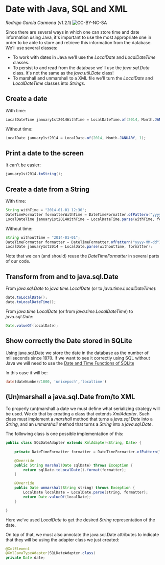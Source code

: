 Date with Java, SQL and XML
===========================
*Rodrigo García Carmona* (v1.2.1)
![CC-BY-NC-SA](https://upload.wikimedia.org/wikipedia/commons/thumb/1/12/Cc-by-nc-sa_icon.svg/200px-Cc-by-nc-sa_icon.svg.png)

Since there are several ways in which one can store time and date information using Java, it's important to use the most appropriate one in order to be able to store and retrieve this information from the database. We'll use several classes:

+ To work with dates in Java we'll use the *LocalDate* and *LocalDateTime* classes.
+ To persist to and read from the database we'll use the *java.sql.Date* class. It's not the same as the *java.util.Date* class!
+ To marshall and unmarshall to a XML file we'll turn the *LocalDate* and *LocalDateTime* classes into *Strings*.
 
Create a date
-------------

With time:

```Java
LocalDateTime january1st2014WithTime = LocalDateTime.of(2014, Month.JANUARY, 1, 12, 30);
```

Without time:

```Java
LocalDate january1st2014 = LocalDate.of(2014, Month.JANUARY, 1);
```

Print a date to the screen
--------------------------

It can't be easier:

```Java
january1st2014.toString();
```

Create a date from a String
---------------------------

With time:

```Java
String withTime = "2014-01-01 12:30";
DateTimeFormatter formatterWithTime = DateTimeFormatter.ofPattern("yyyy-MM-dd HH:mm");
LocalDateTime january1st2014WithTime = LocalDateTime.parse(withTime, formatterWithTime);
```

Without time:

```Java
String withoutTime = "2014-01-01";
DateTimeFormatter formatter = DateTimeFormatter.ofPattern("yyyy-MM-dd");
LocalDate january1st2014 = LocalDate.parse(withoutTime, formatter);
```

Note that we can (and should) reuse the *DateTimeFormatter* in several parts of our code.

Transform from and to java.sql.Date
-----------------------------------

From *java.sql.Date* to *java.time.LocalDate* (or to *java.time.LocalDateTime*):

```Java
date.toLocalDate();
date.toLocalDateTime();
```

From *java.time.LocalDate* (or from *java.time.LocalDateTime*) to *java.sql.Date*:
   
```Java
Date.valueOf(localDate);
```

Show correctly the Date stored in SQLite
----------------------------------------
Using java.sql.Date we store the date in the database as the number of miliseconds since 1970.
If we want to see it correctly using SQL without Java we will need to use the [Date and Time
Functions of SQLite](https://www.sqlite.org/lang_datefunc.html) 

In this case it will be:

```SQL
date(dateNumber/1000, 'unixepoch','localtime')
```

(Un)marshall a java.sql.Date from/to XML
----------------------------------------

To properly (un)marshall a date we must define what serializing strategy will be used. We do that by creating a class that extends *XmlAdapter*. Such class must implement a *marshall* method that turns a *java.sql.Date* into a *String*, and an *unmarshall* method that turns a *String* into a *java.sql.Date*. 

The following class is one possible implementation of this:

```Java
public class SQLDateAdapter extends XmlAdapter<String, Date> {
	
	private DateTimeFormatter formatter = DateTimeFormatter.ofPattern("yyyy-MM-dd");

	@Override
	public String marshal(Date sqlDate) throws Exception {
		return sqlDate.toLocalDate().format(formatter);
	}

	@Override
	public Date unmarshal(String string) throws Exception {
		LocalDate localDate = LocalDate.parse(string, formatter);
		return Date.valueOf(localDate);
	}

}
```

Here we've used *LocalDate* to get the desired *String* representation of the date.

On top of that, we must also annotate the java.sql.Date attributes to indicate that they will be using the adapter class we just created:

```Java
@XmlElement
@XmlJavaTypeAdapter(SQLDateAdapter.class)
private Date date;
```
